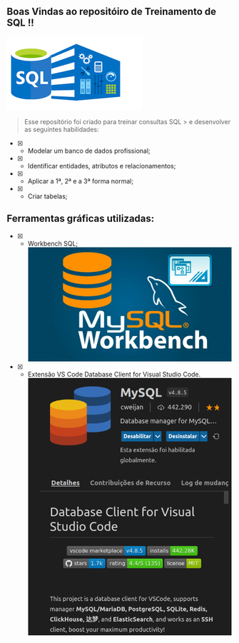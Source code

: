 ## Boas Vindas ao repositóiro de Treinamento de SQL !!

![image info](./assets/img/sql.png)

> Esse repositório foi criado para treinar consultas SQL > e desenvolver as seguintes habilidades:

- [x] - Modelar um banco de dados profissional;

- [x] - Identificar entidades, atributos e relacionamentos;
- [x] - Aplicar a 1ª, 2ª e a 3ª forma normal;
- [x] - Criar tabelas;

## Ferramentas gráficas utilizadas:

- [x] - Workbench SQL;
![image info](./assets/img/wb.jpg)

- [x] - Extensão VS Code Database Client for Visual Studio Code.
![image info](./assets/img/vs.png)

